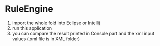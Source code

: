 # RuleEngine
1. import the whole fold into Eclipse or Intellij
2. run this application
3. you can compare the result printed in Console part and the xml input values (.xml file is in XML folder)
